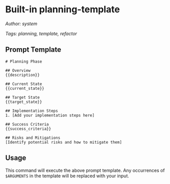 # Built-in planning-template

*Author: system*

*Tags: planning, template, refactor*

## Prompt Template

```
# Planning Phase

## Overview
{{description}}

## Current State
{{current_state}}

## Target State
{{target_state}}

## Implementation Steps
1. [Add your implementation steps here]

## Success Criteria
{{success_criteria}}

## Risks and Mitigations
[Identify potential risks and how to mitigate them]
```

## Usage

This command will execute the above prompt template. Any occurrences of `$ARGUMENTS` in the template will be replaced with your input.
